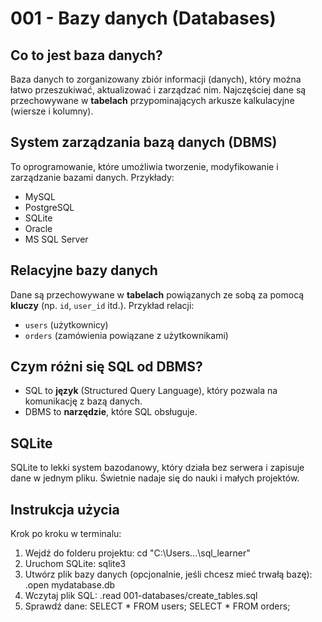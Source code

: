 # 001 - Bazy danych (Databases)

## Co to jest baza danych?

Baza danych to zorganizowany zbiór informacji (danych), który można łatwo przeszukiwać, aktualizować i zarządzać nim. Najczęściej dane są przechowywane w **tabelach** przypominających arkusze kalkulacyjne (wiersze i kolumny).

## System zarządzania bazą danych (DBMS)

To oprogramowanie, które umożliwia tworzenie, modyfikowanie i zarządzanie bazami danych. Przykłady:
- MySQL
- PostgreSQL
- SQLite
- Oracle
- MS SQL Server

## Relacyjne bazy danych

Dane są przechowywane w **tabelach** powiązanych ze sobą za pomocą **kluczy** (np. `id`, `user_id` itd.). Przykład relacji:
- `users` (użytkownicy)
- `orders` (zamówienia powiązane z użytkownikami)

## Czym różni się SQL od DBMS?

- SQL to **język** (Structured Query Language), który pozwala na komunikację z bazą danych.
- DBMS to **narzędzie**, które SQL obsługuje.

## SQLite

SQLite to lekki system bazodanowy, który działa bez serwera i zapisuje dane w jednym pliku. Świetnie nadaje się do nauki i małych projektów.

## Instrukcja użycia
Krok po kroku w terminalu:
1.	Wejdź do folderu projektu:
cd "C:\Users\...\sql_learner"
2.	Uruchom SQLite:
sqlite3
3.	Utwórz plik bazy danych (opcjonalnie, jeśli chcesz mieć trwałą bazę):
.open mydatabase.db
4.	Wczytaj plik SQL:
.read 001-databases/create_tables.sql
5.	Sprawdź dane:
SELECT * FROM users;
SELECT * FROM orders;

